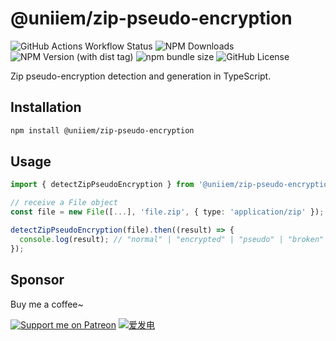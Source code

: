 # @uniiem/zip-pseudo-encryption

![GitHub Actions Workflow Status](https://img.shields.io/github/actions/workflow/status/HoshinoSuzumi/zip-pseudo-encryption/ci.yml)
![NPM Downloads](https://img.shields.io/npm/dm/%40uniiem%2Fzip-pseudo-encryption)
![NPM Version (with dist tag)](https://img.shields.io/npm/v/%40uniiem%2Fzip-pseudo-encryption/latest)
![npm bundle size](https://img.shields.io/bundlephobia/min/%40uniiem%2Fzip-pseudo-encryption)
![GitHub License](https://img.shields.io/github/license/HoshinoSuzumi/zip-pseudo-encryption)

Zip pseudo-encryption detection and generation in TypeScript.

## Installation

```bash
npm install @uniiem/zip-pseudo-encryption
```

## Usage

```typescript
import { detectZipPseudoEncryption } from '@uniiem/zip-pseudo-encryption';

// receive a File object
const file = new File([...], 'file.zip', { type: 'application/zip' });

detectZipPseudoEncryption(file).then((result) => {
  console.log(result); // "normal" | "encrypted" | "pseudo" | "broken" | "unknown"
});
```

## Sponsor

Buy me a coffee~

[![Support me on Patreon](https://img.shields.io/endpoint.svg?url=https%3A%2F%2Fshieldsio-patreon.vercel.app%2Fapi%3Fusername%3D5ANK41%26type%3Dpledges&style=flat)](https://patreon.com/5ANK41)
[![爱发电](https://afdian.moeci.com/11/badge.svg)](https://afdian.net/a/hoshino_suzumi)
